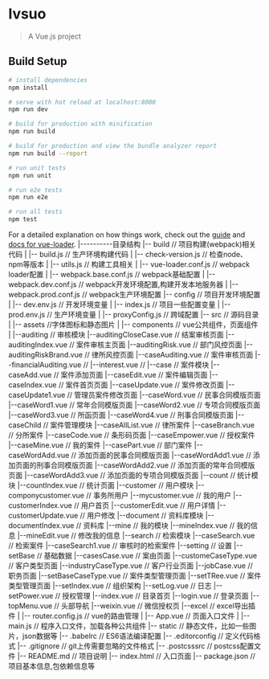 # lvsuo

> A Vue.js project

## Build Setup

``` bash
# install dependencies
npm install

# serve with hot reload at localhost:8080
npm run dev

# build for production with minification
npm run build

# build for production and view the bundle analyzer report
npm run build --report

# run unit tests
npm run unit

# run e2e tests
npm run e2e

# run all tests
npm test
```

For a detailed explanation on how things work, check out the [guide](http://vuejs-templates.github.io/webpack/) and [docs for vue-loader](http://vuejs.github.io/vue-loader).
|----------目录结构
|-- build                            // 项目构建(webpack)相关代码
|   |-- build.js                     // 生产环境构建代码
|   |-- check-version.js             // 检查node、npm等版本
|   |-- utils.js                     // 构建工具相关
|   |-- vue-loader.conf.js           // webpack loader配置
|   |-- webpack.base.conf.js         // webpack基础配置
|   |-- webpack.dev.conf.js          // webpack开发环境配置,构建开发本地服务器
|   |-- webpack.prod.conf.js         // webpack生产环境配置
|-- config                           // 项目开发环境配置
|   |-- dev.env.js                   // 开发环境变量
|   |-- index.js                     // 项目一些配置变量
|   |-- prod.env.js                  // 生产环境变量
|   |-- proxyConfig.js                // 跨域配置
|-- src                              // 源码目录
|   |-- assets                       //字体图标和静态图片
|   |-- components                   // vue公共组件，页面组件
|       |--auditing                  // 审核模块
            |--auditingCloseCase.vue // 结案审核页面
            |--auditingIndex.vue     // 案件审核主页面
            |--auditingRisk.vue      // 部门风控页面
            |--auditingRiskBrand.vue // 律所风控页面
            |--caseAuditing.vue      // 案件审核页面
            |--financialAuditing.vue // 
            |--interest.vue          // 
        |--case                      // 案件模块
            |--caseAdd.vue           // 案件添加页面
            |--caseEdit.vue          // 案件编辑页面
            |--caseIndex.vue         // 案件首页页面
            |--caseUpdate.vue        // 案件修改页面
            |--caseUpdate1.vue       // 管理员案件修改页面
            |--caseWord.vue          // 民事合同模版页面
            |--caseWord1.vue         // 常年合同模版页面
            |--caseWord2.vue         // 专项合同模版页面
            |--caseWord3.vue         // 所函页面
            |--caseWord4.vue         // 刑事合同模版页面
            |--caseChild             // 案件管理模块
                |--caseAllList.vue   // 律所案件
                |--caseBranch.vue    // 分所案件
                |--caseCode.vue      // 条形码页面
                |--caseEmpower.vue   // 授权案件
                |--caseMine.vue      // 我的案件
                |--casePart.vue      // 部门案件
            |--caseWordAdd.vue       // 添加页面的民事合同模版页面
            |--caseWordAdd1.vue      // 添加页面的刑事合同模版页面
            |--caseWordAdd2.vue      // 添加页面的常年合同模版页面
            |--caseWordAdd3.vue      // 添加页面的专项合同模版页面
        |--count                     // 统计模块
            |--countIndex.vue        // 统计页面
        |--customer                  // 用户模块
            |--componycustomer.vue   // 事务所用户
            |--mycustomer.vue        // 我的用户
            |--customerIndex.vue     // 用户首页
            |--customerEdit.vue      // 用户详情
            |--customerUpdate.vue    // 用户修改
        |--document                  // 资料库模块
            |--documentIndex.vue     // 资料库
        |--mine                      // 我的模块
            |--mineIndex.vue         // 我的信息
            |--mineEdit.vue          // 修改我的信息
        |--search                    // 检索模块
            |--caseSearch.vue        // 检索案件
            |--caseSearch1.vue       // 审核时的检索案件
        |--setting                   // 设置
            |--setBase               // 基础数据
                |--casesCase.vue        // 案由页面
                |--customeCaseType.vue  // 客户类型页面
                |--industryCaseType.vue // 客户行业页面
                |--jobCase.vue          // 职务页面
                |--setBaseCaseType.vue  // 案件类型管理页面
                |--setTRee.vue          // 案件类型管理页面
            |--setIndex.vue             // 组织架构
            |--setLog.vue               // 日志
            |--setPower.vue             // 授权管理
        |--index.vue                 // 目录首页
        |--login.vue                 // 登录页面
        |--topMenu.vue               // 头部导航
        |--weixin.vue                // 微信授权页
        |--excel                     // excel导出插件
|   |-- router.config.js             // vue的路由管理
|   |-- App.vue                      // 页面入口文件
|   |-- main.js                      // 程序入口文件，加载各种公共组件
|-- static                           // 静态文件，比如一些图片，json数据等
|-- .babelrc                         // ES6语法编译配置
|-- .editorconfig                    // 定义代码格式
|-- .gitignore                       // git上传需要忽略的文件格式
|-- .postcsssrc                      // postcss配置文件
|-- README.md                        // 项目说明
|-- index.html                       // 入口页面
|-- package.json                     // 项目基本信息,包依赖信息等
